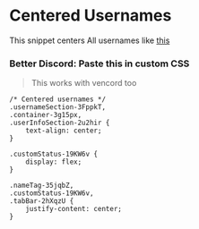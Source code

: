 # Centered Usernames
This snippet centers All usernames like [this](https://github-production-user-asset-6210df.s3.amazonaws.com/105053104/240701323-3cfe0028-109b-49b4-862b-bc34d148e16c.png)

### Better Discord: Paste this in custom CSS 
> This works with vencord too 

```
/* Centered usernames */
.usernameSection-3FppkT,
.container-3g15px,
.userInfoSection-2u2hir {
    text-align: center;
}

.customStatus-19KW6v {
    display: flex;
}

.nameTag-35jqbZ,
.customStatus-19KW6v,
.tabBar-2hXqzU {
    justify-content: center;
}
  
```
